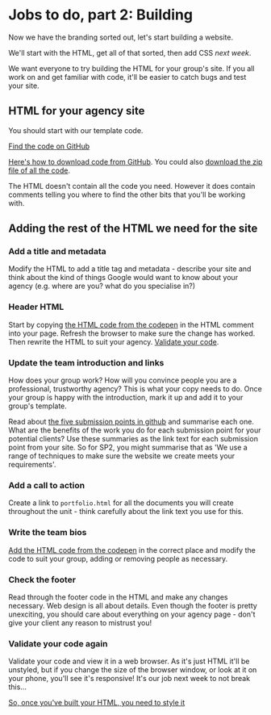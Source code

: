 # Jobs to do, part 2: Building

Now we have the branding sorted out, let's start building a website.

We'll start with the HTML, get all of that sorted, then add CSS *next week*.

We want everyone to try building the HTML for your group's site. If you all work on and get familiar with code, it'll be easier to catch bugs and test your site.

## HTML for your agency site

You should start with our template code.

[Find the code on GitHub](https://github.com/mmu-webdesign/level5-portfolio/tree/master/CODE-for-team-website/)

[Here's how to download code from GitHub](https://www.youtube.com/watch?v=xUNQy1U4Aic). You could also [download the zip file of all the code](https://github.com/mmu-webdesign/level5-portfolio/archive/master.zip).

The HTML doesn't contain all the code you need. However it does contain comments telling you where to find the other bits that you'll be working with.

## Adding the rest of the HTML we need for the site

### Add a title and metadata

Modify the HTML to add a title tag and metadata - describe your site and think about the kind of things Google would want to know about your agency (e.g. where are you? what do you specialise in?)

### Header HTML

Start by copying [the HTML code from the codepen](https://codepen.io/wilsondmmu/pen/MGWEzO) in the HTML comment into your page. Refresh the browser to make sure the change has worked. Then rewrite the HTML to suit your agency. [Validate your code](http://validator.w3.org/). 

### Update the team introduction and links

How does your group work? How will you convince people you are a professional, trustworthy agency? This is what your copy needs to do. Once your group is happy with the introduction, mark it up and add it to your group's template.

Read about [the five submission points in github](https://github.com/mmu-webdesign/level5-portfolio) and summarise each one. What are the benefits of the work you do for each submission point for your potential clients? Use these summaries as the link text for each submission point from your site. So for SP2, you might summarise that as 'We use a range of techniques to make sure the website we create meets your requirements'.

### Add a call to action

Create a link to `portfolio.html` for all the documents you will create throughout the unit - think carefully about the link text you use for this.

### Write the team bios

[Add the HTML code from the codepen](https://codepen.io/wilsondmmu/pen/yxyQoE) in the correct place and modify the code to suit your group, adding or removing people as necessary.

### Check the footer

Read through the footer code in the HTML and make any changes necessary. Web design is all about details. Even though the footer is pretty unexciting, you should care about everything on your agency page - don't give your client any reason to mistrust you!

### Validate your code again

Validate your code and view it in a web browser. As it's just HTML it'll be unstyled, but if you change the size of the browser window, or look at it on your phone, you'll see it's responsive! It's our job next week to not break this...

[So, once you've built your HTML, you need to style it](https://github.com/mmu-webdesign/level5-portfolio/blob/master/creating-your-agency-site/jobs-to-do-3.md)
